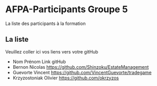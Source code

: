 # AFPA-Participants Groupe 5
La liste des participants à la formation


## La liste 
Veuillez coller ici vos liens vers votre gitHub

 - Nom 	         	Prénom 	            Link gitHub          
 - Bernon         Nicolas             https://github.com/Shinzoku/EstateManagement
 - Guevorte       Vincent             https://github.com/VincentGuevorte/tradegame
 - Krzyzostoniak  Olivier             https://github.com/okrzyzos

